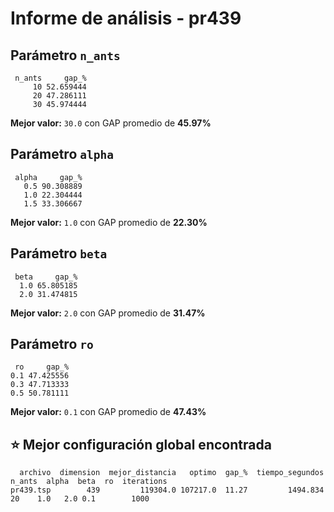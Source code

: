 # Informe de análisis - pr439


## Parámetro `n_ants`

```
 n_ants     gap_%
     10 52.659444
     20 47.286111
     30 45.974444
```

**Mejor valor:** `30.0` con GAP promedio de **45.97%**


## Parámetro `alpha`

```
 alpha     gap_%
   0.5 90.308889
   1.0 22.304444
   1.5 33.306667
```

**Mejor valor:** `1.0` con GAP promedio de **22.30%**


## Parámetro `beta`

```
 beta     gap_%
  1.0 65.805185
  2.0 31.474815
```

**Mejor valor:** `2.0` con GAP promedio de **31.47%**


## Parámetro `ro`

```
 ro     gap_%
0.1 47.425556
0.3 47.713333
0.5 50.781111
```

**Mejor valor:** `0.1` con GAP promedio de **47.43%**


## ⭐ Mejor configuración global encontrada


```
  archivo  dimension  mejor_distancia   optimo  gap_%  tiempo_segundos  n_ants  alpha  beta  ro  iterations
pr439.tsp        439         119304.0 107217.0  11.27         1494.834      20    1.0   2.0 0.1        1000

```